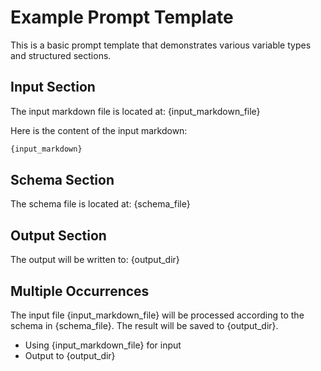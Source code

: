 # Example Prompt Template

This is a basic prompt template that demonstrates various variable types and structured sections.

## Input Section

The input markdown file is located at: {input_markdown_file}

Here is the content of the input markdown:

```markdown
{input_markdown}
```

## Schema Section

The schema file is located at: {schema_file}

## Output Section

The output will be written to: {output_dir}

## Multiple Occurrences

The input file {input_markdown_file} will be processed according to the schema in {schema_file}. The
result will be saved to {output_dir}.

- Using {input_markdown_file} for input
- Output to {output_dir}

